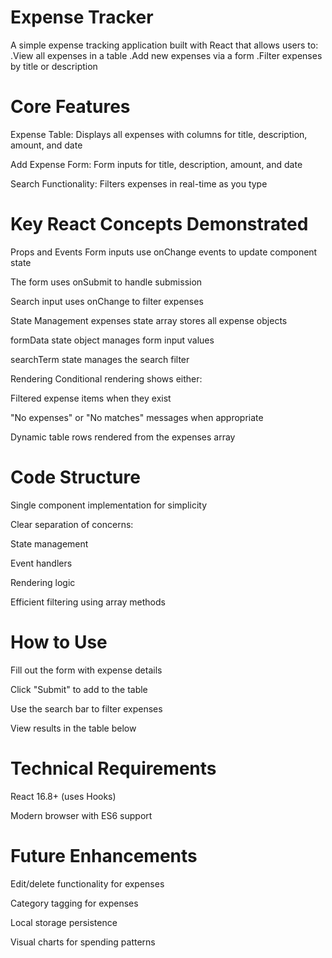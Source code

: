 # Expense Tracker
 A simple expense tracking application built with React that allows users to:
.View all expenses in a table
.Add new expenses via a form
.Filter expenses by title or description

# Core Features
Expense Table: Displays all expenses with columns for title, description, amount, and date

Add Expense Form: Form inputs for title, description, amount, and date

Search Functionality: Filters expenses in real-time as you type

# Key React Concepts Demonstrated
Props and Events
Form inputs use onChange events to update component state

The form uses onSubmit to handle submission

Search input uses onChange to filter expenses

State Management
expenses state array stores all expense objects

formData state object manages form input values

searchTerm state manages the search filter

Rendering
Conditional rendering shows either:

Filtered expense items when they exist

"No expenses" or "No matches" messages when appropriate

Dynamic table rows rendered from the expenses array

# Code Structure
Single component implementation for simplicity

Clear separation of concerns:

State management

Event handlers

Rendering logic

Efficient filtering using array methods

# How to Use
Fill out the form with expense details

Click "Submit" to add to the table

Use the search bar to filter expenses

View results in the table below

# Technical Requirements
React 16.8+ (uses Hooks)

Modern browser with ES6 support

# Future Enhancements
Edit/delete functionality for expenses

Category tagging for expenses

Local storage persistence

Visual charts for spending patterns